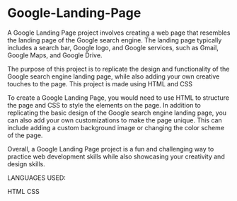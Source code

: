 # Google-Landing-Page

A Google Landing Page project involves creating a web page that resembles the landing page of the Google search engine. The landing page typically includes a search bar, Google logo, and Google services, such as Gmail, Google Maps, and Google Drive.

The purpose of this project is to replicate the design and functionality of the Google search engine landing page, while also adding your own creative touches to the page. This project is made using HTML and CSS

To create a Google Landing Page, you would need to use HTML to structure the page and CSS to style the elements on the page. 
In addition to replicating the basic design of the Google search engine landing page, you can also add your own customizations to make the page unique. This can include adding a custom background image or changing the color scheme of the page.

Overall, a Google Landing Page project is a fun and challenging way to practice web development skills while also showcasing your creativity and design skills.

LANGUAGES USED:

HTML
CSS
